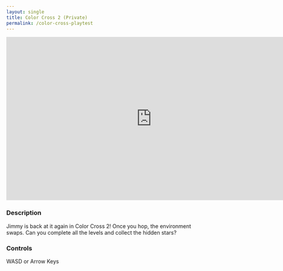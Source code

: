 ```yaml
---
layout: single
title: Color Cross 2 (Private)
permalink: /color-cross-playtest
---
```


<iframe src="https://sheepstudios.net/static/color-cross-2/game/armor-games/index.html" style="border:0px #ffffff none;" name="myiFrame" scrolling="no" frameborder="1" marginheight="0px" marginwidth="0px" height="432px" width="768px" allowfullscreen></iframe>

### Description
Jimmy is back at it again in Color Cross 2! Once you hop, the environment swaps. Can you complete all the levels and collect the hidden stars?

### Controls
WASD or Arrow Keys

